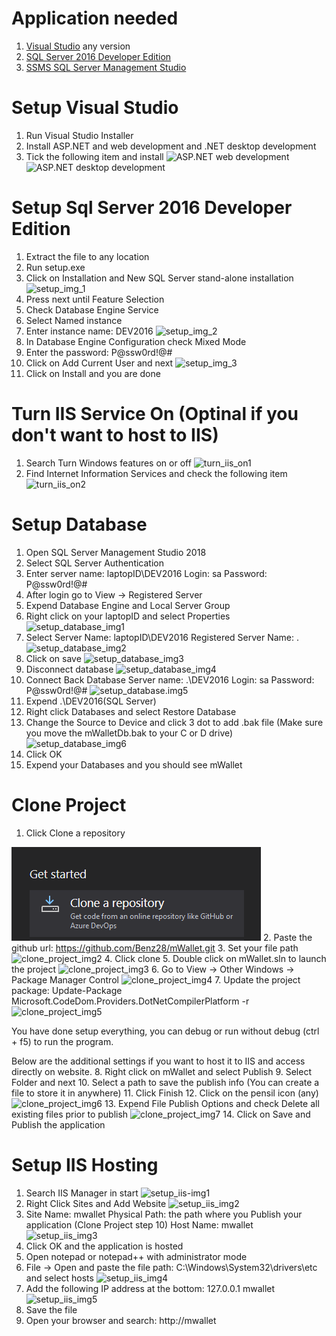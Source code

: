 # Application needed

1. [Visual Studio](https://visualstudio.microsoft.com/vs/) any version 
2. [SQL Server 2016 Developer Edition](https://drive.google.com/file/d/1xoRn5X067lU_IvzPyHBTTyMWfFE5t1BH/view?usp=sharing)
3. [SSMS SQL Server Management Studio](https://aka.ms/ssmsfullsetup)


# Setup Visual Studio

1. Run Visual Studio Installer
2. Install ASP.NET and web development and .NET desktop development
3. Tick the following item and install
![ASP.NET web development]()
![ASP.NET desktop development]()


# Setup Sql Server 2016 Developer Edition

1. Extract the file to any location
2. Run setup.exe
3. Click on Installation and New SQL Server stand-alone installation
![setup_img_1]()
4. Press next until Feature Selection
5. Check Database Engine Service
6. Select Named instance
7. Enter instance name: DEV2016
![setup_img_2]()
8. In Database Engine Configuration check Mixed Mode
9. Enter the password: P@ssw0rd!@#
10. Click on Add Current User and next
![setup_img_3]()
11. Click on Install and you are done


# Turn IIS Service On (Optinal if you don't want to host to IIS)

1. Search Turn Windows features on or off
![turn_iis_on1]()
2. Find Internet Information Services and check the following item
![turn_iis_on2]()


# Setup Database

1. Open SQL Server Management Studio 2018
2. Select SQL Server Authentication
3. Enter server name: laptopID\DEV2016
   Login: sa
   Password: P@ssw0rd!@#
4. After login go to View -> Registered Server
5. Expend Database Engine and Local Server Group
6. Right click on your laptopID and select Properties
![setup_database_img1]()
7. Select Server Name: laptopID\DEV2016
   Registered Server Name: .
![setup_database_img2]()
8. Click on save
![setup_database_img3]()
9. Disconnect database
![setup_database_img4]()
10. Connect Back Database
   Server name: .\DEV2016
   Login: sa
   Password: P@ssw0rd!@#
![setup_database.img5]()
11. Expend .\DEV2016(SQL Server)
12. Right click Databases and select Restore Database
13. Change the Source to Device and click 3 dot to add .bak file (Make sure you move the mWalletDb.bak to your C or D drive)
![setup_database_img6]()
14. Click OK
15. Expend your Databases and you should see mWallet


# Clone Project

1. Click Clone a repository

![clone_project_img1](https://github.com/Benz28/mWallet/blob/master/ReadMe/Image/clone_project_img1.png)
2. Paste the github url: https://github.com/Benz28/mWallet.git
3. Set your file path
![clone_project_img2]()
4. Click clone
5. Double click on mWallet.sln to launch the project
![clone_project_img3]()
6. Go to View -> Other Windows -> Package Manager Control
![clone_project_img4]()
7. Update the project package: Update-Package Microsoft.CodeDom.Providers.DotNetCompilerPlatform -r
![clone_project_img5]()

You have done setup everything, you can debug or run without debug (ctrl + f5) to run the program.

Below are the additional settings if you want to host it to IIS and access directly on website.
8. Right click on mWallet and select Publish
9. Select Folder and next
10. Select a path to save the publish info (You can create a file to store it in anywhere) 
11. Click Finish
12. Click on the pensil icon (any)
![clone_project_img6]()
13. Expend File Publish Options and check Delete all existing files prior to publish
![clone_project_img7]()
14. Click on Save and Publish the application


# Setup IIS Hosting

1. Search IIS Manager in start
![setup_iis-img1]()
2. Right Click Sites and Add Website
![setup_iis_img2]()
3. Site Name: mwallet
   Physical Path: the path where you Publish your application (Clone Project step 10)
   Host Name: mwallet
![setup_iis_img3]()
4. Click OK and the application is hosted
5. Open notepad or notepad++ with administrator mode
6. File -> Open and paste the file path: C:\Windows\System32\drivers\etc and select hosts
![setup_iis_img4]()
7. Add the following IP address at the bottom: 127.0.0.1 mwallet
![setup_iis_img5]()
8. Save the file
9. Open your browser and search: http://mwallet
